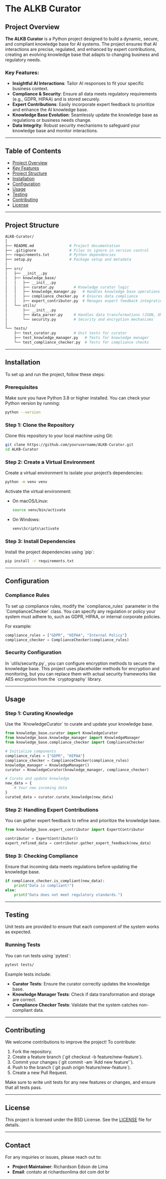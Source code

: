 
# The ALKB Curator

## Project Overview

**The ALKB Curator** is a Python project designed to build a dynamic, secure, and compliant knowledge base for AI systems. The project ensures that AI interactions are precise, regulated, and enhanced by expert contributions, creating an evolving knowledge base that adapts to changing business and regulatory needs.

### Key Features:

- **Insightful AI Interactions**: Tailor AI responses to fit your specific business context.
- **Compliance & Security**: Ensure all data meets regulatory requirements (e.g., GDPR, HIPAA) and is stored securely.
- **Expert Contributions**: Easily incorporate expert feedback to prioritize and enhance the AI knowledge base.
- **Knowledge Base Evolution**: Seamlessly update the knowledge base as regulations or business needs change.
- **Data Integrity**: Robust security mechanisms to safeguard your knowledge base and monitor interactions.

---

## Table of Contents

- [Project Overview](#project-overview)
- [Key Features](#key-features)
- [Project Structure](#project-structure)
- [Installation](#installation)
- [Configuration](#configuration)
- [Usage](#usage)
- [Testing](#testing)
- [Contributing](#contributing)
- [License](#license)

---

## Project Structure

```bash
ALKB-Curator/
│
├── README.md                # Project documentation
├── .gitignore               # Files to ignore in version control
├── requirements.txt         # Python dependencies
├── setup.py                 # Package setup and metadata
│
├── src/
│   ├── __init__.py
│   ├── knowledge_base/
│   │   ├── __init__.py
│   │   ├── curator.py         # Knowledge curator logic
│   │   ├── knowledge_manager.py   # Handles knowledge base operations
│   │   ├── compliance_checker.py  # Ensures data compliance
│   │   ├── expert_contributor.py  # Manages expert feedback integration
│   └── utils/
│       ├── __init__.py
│       ├── data_parser.py     # Handles data transformations (JSON, XML)
│       └── security.py        # Security and encryption mechanisms
│
└── tests/
    ├── test_curator.py        # Unit tests for curator
    ├── test_knowledge_manager.py   # Tests for knowledge manager
    └── test_compliance_checker.py  # Tests for compliance checks
```

---

## Installation

To set up and run the project, follow these steps:

### Prerequisites

Make sure you have Python 3.8 or higher installed. You can check your Python version by running:

```bash
python --version
```

### Step 1: Clone the Repository

Clone this repository to your local machine using Git:

```bash
git clone https://github.com/yourusername/ALKB-Curator.git
cd ALKB-Curator
```

### Step 2: Create a Virtual Environment

Create a virtual environment to isolate your project’s dependencies:

```bash
python -m venv venv
```

Activate the virtual environment:

- On macOS/Linux:
  ```bash
  source venv/bin/activate
  ```
- On Windows:
  ```bash
  venv\Scripts\activate
  ```

### Step 3: Install Dependencies

Install the project dependencies using \`pip\`:

```bash
pip install -r requirements.txt
```

---

## Configuration

### Compliance Rules

To set up compliance rules, modify the \`compliance_rules\` parameter in the \`ComplianceChecker\` class. You can specify any regulation or policy your system must adhere to, such as GDPR, HIPAA, or internal corporate policies.

For example:

```python
compliance_rules = ["GDPR", "HIPAA", "Internal Policy"]
compliance_checker = ComplianceChecker(compliance_rules)
```

### Security Configuration

In \`utils/security.py\`, you can configure encryption methods to secure the knowledge base. This project uses placeholder methods for encryption and monitoring, but you can replace them with actual security frameworks like AES encryption from the \`cryptography\` library.

---

## Usage

### Step 1: Curating Knowledge

Use the \`KnowledgeCurator\` to curate and update your knowledge base.

```python
from knowledge_base.curator import KnowledgeCurator
from knowledge_base.knowledge_manager import KnowledgeManager
from knowledge_base.compliance_checker import ComplianceChecker

# Initialize components
compliance_rules = ["GDPR", "HIPAA"]
compliance_checker = ComplianceChecker(compliance_rules)
knowledge_manager = KnowledgeManager()
curator = KnowledgeCurator(knowledge_manager, compliance_checker)

# Curate and update knowledge
new_data = {
    # Your new incoming data
}
curated_data = curator.curate_knowledge(new_data)
```

### Step 2: Handling Expert Contributions

You can gather expert feedback to refine and prioritize the knowledge base.

```python
from knowledge_base.expert_contributor import ExpertContributor

contributor = ExpertContributor()
expert_refined_data = contributor.gather_expert_feedback(new_data)
```

### Step 3: Checking Compliance

Ensure that incoming data meets regulations before updating the knowledge base.

```python
if compliance_checker.is_compliant(new_data):
    print("Data is compliant!")
else:
    print("Data does not meet regulatory standards.")
```

---

## Testing

Unit tests are provided to ensure that each component of the system works as expected.

### Running Tests

You can run tests using \`pytest\`:

```bash
pytest tests/
```

Example tests include:

- **Curator Tests**: Ensure the curator correctly updates the knowledge base.
- **Knowledge Manager Tests**: Check if data transformation and storage are correct.
- **Compliance Checker Tests**: Validate that the system catches non-compliant data.

---

## Contributing

We welcome contributions to improve the project! To contribute:

1. Fork the repository.
2. Create a feature branch (\`git checkout -b feature/new-feature\`).
3. Commit your changes (\`git commit -am 'Add new feature'\`).
4. Push to the branch (\`git push origin feature/new-feature\`).
5. Create a new Pull Request.

Make sure to write unit tests for any new features or changes, and ensure that all tests pass.

---

## License

This project is licensed under the BSD License. See the [LICENSE](LICENSE) file for details.

---

## Contact

For any inquiries or issues, please reach out to:

- **Project Maintainer**: Richardson Edson de Lima
- **Email**: contato at richardsonlima dot com dot br

